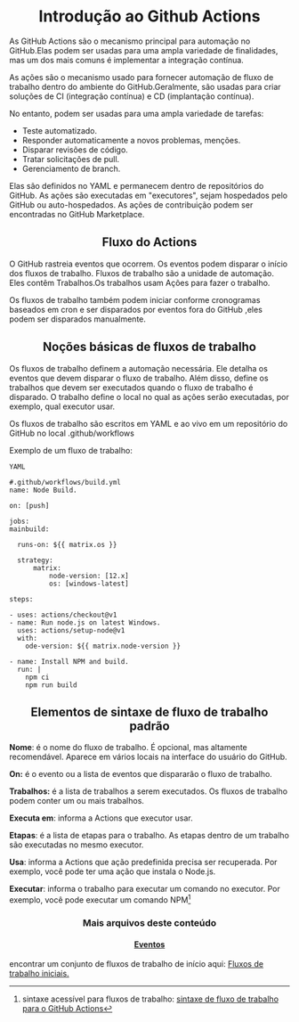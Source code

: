 <h1 align=center> Introdução ao Github Actions </h1>

As GitHub Actions são o mecanismo principal para automação no GitHub.Elas podem ser usadas para uma ampla variedade de finalidades, mas um dos mais comuns é implementar a integração contínua.

As ações são o mecanismo usado para fornecer automação de fluxo de trabalho dentro do ambiente do GitHub.Geralmente, são usadas para criar soluções de CI (integração contínua) e CD (implantação contínua).

No entanto, podem ser usadas para uma ampla variedade de tarefas:
* Teste automatizado.
* Responder automaticamente a novos problemas, menções.
* Disparar revisões de código.
* Tratar solicitações de pull.
* Gerenciamento de branch.

Elas são definidos no YAML e permanecem dentro de repositórios do GitHub. As ações são executadas em "executores", sejam hospedados pelo GitHub ou auto-hospedados. As ações de contribuição podem ser encontradas no GitHub Marketplace.

<h2 align=center> Fluxo do Actions</h2>

O GitHub rastreia eventos que ocorrem. Os eventos podem disparar o início dos fluxos de trabalho. Fluxos de trabalho são a unidade de automação. Eles contêm Trabalhos.Os trabalhos usam Ações para fazer o trabalho.

Os fluxos de trabalho também podem iniciar conforme cronogramas baseados em cron e ser disparados por eventos fora do GitHub ,eles podem ser disparados manualmente.


<h2 align=center> Noções básicas de fluxos de trabalho </h2>

Os fluxos de trabalho definem a automação necessária. Ele detalha os eventos que devem disparar o fluxo de trabalho. Além disso, define os trabalhos que devem ser executados quando o fluxo de trabalho é disparado. O trabalho define o local no qual as ações serão executadas, por exemplo, qual executor usar.

Os fluxos de trabalho são escritos em YAML e ao vivo em um repositório do GitHub no local .github/workflows

Exemplo de um fluxo de trabalho:

`YAML`

    #.github/workflows/build.yml
    name: Node Build.

    on: [push]

    jobs:
    mainbuild: 
 
      runs-on: ${{ matrix.os }}
     
      strategy:
          matrix:
              node-version: [12.x]
              os: [windows-latest]
         
    steps:

    - uses: actions/checkout@v1
    - name: Run node.js on latest Windows.
      uses: actions/setup-node@v1
      with:
        ode-version: ${{ matrix.node-version }}

    - name: Install NPM and build.
      run: |
        npm ci
        npm run build

<h2 align=center> Elementos de sintaxe de fluxo de trabalho padrão</h2>

**Nome**: é o nome do fluxo de trabalho. É opcional, mas altamente recomendável. Aparece em vários locais na interface do usuário do GitHub.

**On:** é o evento ou a lista de eventos que dispararão o fluxo de trabalho.

**Trabalhos:** é a lista de trabalhos a serem executados. Os fluxos de trabalho podem conter um ou mais trabalhos.

**Executa em**: informa a Actions que executor usar.

**Etapas**: é a lista de etapas para o trabalho. As etapas dentro de um trabalho são executadas no mesmo executor.

**Usa**: informa a Actions que ação predefinida precisa ser recuperada. Por exemplo, você pode ter uma ação que instala o Node.js.

**Executar**: informa o trabalho para executar um comando no executor. Por exemplo, você pode executar um comando NPM[^1]







<h3 align=center>Mais arquivos deste conteúdo</h3>

<h4 align=center><a href="https://github.com/IsabellaSMA/Git_Github/blob/main/github/github-eventos.md">Eventos</a></h4>


encontrar um conjunto de fluxos de trabalho de início aqui: [Fluxos de trabalho iniciais.](https://github.com/actions/starter-workflows)

[^1]:sintaxe acessível para fluxos de trabalho: [sintaxe de fluxo de trabalho para o GitHub Actions](https://docs.github.com/pt/actions/writing-workflows/workflow-syntax-for-github-actions)
